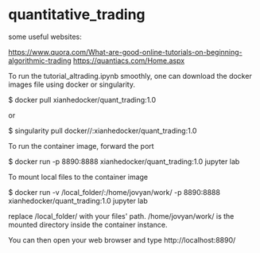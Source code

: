 # quantitative_trading

some useful websites:

https://www.quora.com/What-are-good-online-tutorials-on-beginning-algorithmic-trading
https://quantiacs.com/Home.aspx

To run the tutorial_altrading.ipynb smoothly, one can download the docker images file using docker or singularity.

$ docker pull xianhedocker/quant_trading:1.0

or

$ singularity pull docker//:xianhedocker/quant_trading:1.0

To run the container image, forward the port

$ docker run -p 8890:8888 xianhedocker/quant_trading:1.0 jupyter lab

To mount local files to the container image

$ docker run -v /local_folder/:/home/jovyan/work/ -p 8890:8888 xianhedocker/quant_trading:1.0 jupyter lab

replace /local_folder/ with your files' path.
/home/jovyan/work/ is the mounted directory inside the container instance.

You can then open your web browser and type http://localhost:8890/
